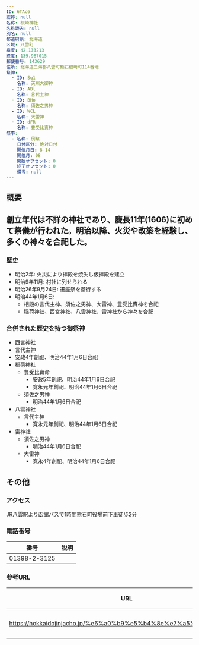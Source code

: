 ```yaml
---
ID: 6TAc6
総称: null
名称: 根崎神社
名称読み: null
別名: null
都道府県: 北海道
区域: 八雲町
緯度: 42.133213
経度: 139.987015
郵便番号: 143629
住所: 北海道二海郡八雲町熊石根崎町114番地
祭神:
  - ID: Sq1
    名称: 天照大御神
  - ID: ABl
    名称: 言代主神
  - ID: BHo
    名称: 須佐之男神
  - ID: WCL
    名称: 大雷神
  - ID: dFR
    名称: 豊受比賣神
祭事:
  - 名称: 例祭
    日付区分: 絶対日付
    開催月日: 8-14
    開催月: 08
    開始オフセット: 0
    終了オフセット: 0
    備考: null
---
```


## 概要

## 創立年代は不詳の神社であり、慶長11年(1606)に初めて祭儀が行われた。明治以降、火災や改築を経験し、多くの神々を合祀した。

### 歴史

- 明治2年: 火災により拝殿を焼失し仮拝殿を建立
- 明治9年11月: 村社に列せられる
- 明治26年9月24日: 遷座祭を斎行する
- 明治44年1月6日:
  - 相殿の言代主神、須佐之男神、大雷神、豊受比賣神を合祀
  - 稲荷神社、西宮神社、八雲神社、雷神社から神々を合祀

### 合併された歴史を持つ御祭神

- 西宮神社
- 言代主神
- 安政4年創祀、明治44年1月6日合祀
- 稲荷神社
  - 豊受比賣命
    - 安政5年創祀、明治44年1月6日合祀
    - 寛永元年創祀、明治44年1月6日合祀
  - 須佐之男神
    - 明治44年1月6日合祀
- 八雲神社
  - 言代主神
    - 寛永元年創祀、明治44年1月6日合祀
- 雷神社
  - 須佐之男神
    - 明治44年1月6日合祀
  - 大雷神
    - 寛永4年創祀、明治44年1月6日合祀

## その他

### アクセス

JR八雲駅より函館バスで1時間熊石町役場前下車徒歩2分

### 電話番号

| 番号         | 説明 |
| ------------ | ---- |
| 01398-2-3125 |      |

### 参考URL

| URL                                                               | 説明   |
| ----------------------------------------------------------------- | ------ |
| https://hokkaidojinjacho.jp/%e6%a0%b9%e5%b4%8e%e7%a5%9e%e7%a4%be/ | 神社庁 |
